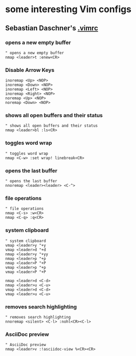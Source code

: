 # some interesting Vim configs

## Sebastian Daschner's [.vimrc](https://github.com/sdaschner/dotfiles/blob/master/.vimrc)


### opens a new empty buffer

```vim
" opens a new empty buffer
nmap <leader>t :enew<CR>
```

### Disable Arrow Keys

```vim
inoremap <Up> <NOP>
inoremap <Down> <NOP>
inoremap <Left> <NOP>
inoremap <Right> <NOP>
noremap <Up> <NOP>
noremap <Down> <NOP>
```

### shows all open buffers and their status

```vim
" shows all open buffers and their status
nmap <leader>bl :ls<CR>
```

### toggles word wrap

```vim
" toggles word wrap
nmap <C-w> :set wrap! linebreak<CR>
```

### opens the last buffer

```vim
" opens the last buffer
nnoremap <leader><leader> <C-^>
```

### file operations

```vim
" file operations
nmap <C-s> :w<CR>
nmap <C-q> :q<CR>
```

### system clipboard

```vim
" system clipboard
vmap <leader>y "+y
vmap <leader>d "+d
nmap <leader>y "+yy
nmap <leader>p "+p
nmap <leader>P "+P
vmap <leader>p "+p
vmap <leader>P "+P

nmap <leader>d <C-d>
nmap <leader>u <C-u>
vmap <leader>d <C-d>
vmap <leader>u <C-u>
```

### removes search highlighting

```vim
" removes search highlighting
nnoremap <silent> <C-l> :nohl<CR><C-l>
```

### AsciiDoc preview

```vim
" AsciiDoc preview
nmap <leader>v :!asciidoc-view %<CR><CR>
```

